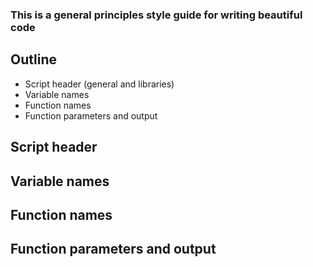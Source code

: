 ### This is a general principles style guide for writing beautiful code

## Outline
- Script header (general and libraries)
- Variable names
- Function names
- Function parameters and output

## Script header

## Variable names

## Function names

## Function parameters and output
